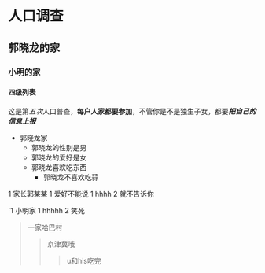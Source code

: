# 人口调查
## 郭晓龙的家
### 小明的家
#### 四级列表

这是第*五次*人口普查，**每户人家都要参加**，不管你是不是独生子女，都要***把自己的信息上报***

* 郭晓龙家
	* 郭晓龙的性别是男
	* 郭晓龙的爱好是女
	* 郭晓龙喜欢吃东西
     	* 郭晓龙不喜欢吃蒜


1 家长郭某某
	1 爱好不能说
	1 hhhh
2 就不告诉你


`1 小明家
	1 hhhhh
2 笑死

> 一家哈巴村
>> 京津冀哦
>>> u和his吃完

